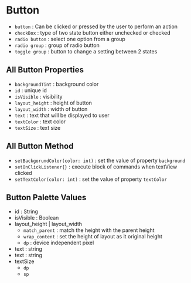 # Button
- `button` : Can be clicked or pressed by the user to perform an action
- `checkBox` : type of two state button either unchecked or checked
- `radio button` : select one option from a group
- `radio group` : group of radio button
- `toggle group` : button to change a setting between 2 states

## All Button Properties
- `backgroundTint` : background color
- `id` : unique id
- `isVisible` : visibility
- `layout_height` : height of button
- `layout_width` : width of button
- `text` : text that will be displayed to user
- `textColor` : text color
- `textSize` : text size

## All Button Method
- `setBackgorundColor(color: int)` : set the value of property `background`
- `setOnClickListener{}` : execute block of commands when textView clicked
- `setTextColor(color: int)` : set the value of property `textColor`

## Button Palette Values
- id : String
- isVisible : Boolean
- layout_height | layout_width
    - `match_parent` : match the height with the parent height
    - `wrap_content` : set the height of layout as it original height
    - `dp` : device independent pixel
- text : string
- text : string
- textSize
  - `dp`
  - `sp`
